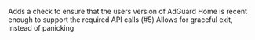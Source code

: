 Adds a check to ensure that the users version of AdGuard Home is recent enough to support the required API calls (#5)
Allows for graceful exit, instead of panicking
